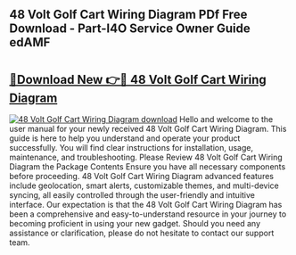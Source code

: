 ## 48 Volt Golf Cart Wiring Diagram PDf Free Download - Part-I4O Service Owner Guide edAMF

# <h2><a href="http://dfqn39.blite.top/?on=48+Volt+Golf+Cart+Wiring+Diagram">🔗Download New 👉🔴 48 Volt Golf Cart Wiring Diagram</a></h2>

[![48 Volt Golf Cart Wiring Diagram download](https://i.imgur.com/lujVjoI.png)](http://dfqn39.blite.top/?on=48+Volt+Golf+Cart+Wiring+Diagram)
Hello and welcome to the user manual for your newly received 48 Volt Golf Cart Wiring Diagram. This guide is here to help you understand and operate your product successfully. You will find clear instructions for installation, usage, maintenance, and troubleshooting. Please Review 48 Volt Golf Cart Wiring Diagram the Package Contents Ensure you have all necessary components before proceeding. 48 Volt Golf Cart Wiring Diagram advanced features include geolocation, smart alerts, customizable themes, and multi-device syncing, all easily controlled through the user-friendly and intuitive interface. Our expectation is that the 48 Volt Golf Cart Wiring Diagram has been a comprehensive and easy-to-understand resource in your journey to becoming proficient in using your new gadget. Should you need any assistance or clarification, please do not hesitate to contact our support team.
